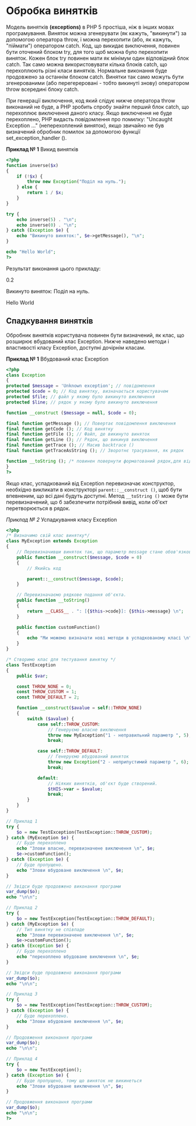 # Обробка винятків


Модель винятків **(exceptions)** в PHP 5 простіша, ніж в інших мовах програмування. Виняток можна згенерувати (як кажуть, "викинути") за допомогою оператора throw, і можна перехопити (або, як кажуть, "піймати") оператором catch. Код, що викидає виключення, повинен бути оточений блоком try, для того щоб можна було перехопити виняток. Кожен блок try повинен мати як мінімум один відповідний блок catch. Так само можна використовувати кілька блоків catch, що перехоплюють різні класи винятків. Нормальне виконання буде продовжено за останнім блоком catch. Винятки так само можуть бути згенерованими (або перегереровані - тобто викинуті знову) оператором throw всередині блоку catch.

При генерації виключення, код який слідує нижче оператора throw виконаний не буде, а PHP зробить спробу знайти перший блок catch, що перехоплює виключення даного класу. Якщо виключення не буде перехоплено, PHP видасть повідомлення про помилку: "Uncaught Exception ..." (неперехоплений виняток), якщо звичайно не був визначений обробник помилок за допомогою функції set_exception_handler ().

**Приклад № 1** Викид винятків


```php
<?php
function inverse($x)
{
    if (!$x) {
        throw new Exception("Поділ на нуль.");
    } else {
        return 1 / $x;
    }
}

try {
    echo inverse(5) . "\n";
    echo inverse(0) . "\n";
} catch (Exception $e) {
    echo "Викинуто виняток:", $e->getMessage(), "\n";
}

echo "Hello World";
?>
```


Результат виконання цього прикладу:

0.2

Викинуто виняток: Поділ на нуль.

Hello World

## Спадкування винятків

Обробник винятків користувача повинен бути визначений, як клас, що розширює вбудований клас Exception. Нижче наведено методи і властивості класу Exception, доступні дочірнім класам.

**Приклад № 1** Вбудований клас Exception


```php
<?php 
class Exception 
{ 
protected $message = 'Unknown exception'; // повідомлення 
protected $code = 0; // Код винятку, визначається користувачем 
protected $file; // файл у якому було викинуто виключення 
protected $line; // рядок у якому було викинуто виключення 

function __construct ($message = null, $code = 0); 

final function getMessage (); // Повертає повідомлення виключення 
final function getCode (); // Код винятку 
final function getFile (); // Файл, де викинуто виняток 
final function getLine (); // Рядок, що викинув виключення 
final function getTrace (); // Масив backtrace () 
final function getTraceAsString (); // Зворотнє трасування, як рядок

function __toString (); /* повинен повернути форматований рядок,для відображення */
}
?>
```


Якщо клас, успадкований від Exception перевизначає конструктор, необхідно викликати в конструкторі `parent::__construct ()`, щоб бути впевненим, що всі дані будуть доступні. Метод `__toString ()` може бути перевизначений, що б забезпечити потрібний вивід, коли об'єкт перетворюється в рядок.

*Приклад № 2* Успадкування класу Exception


```php
<?php
/* Визначимо свій клас винятку*/
class MyException extends Exception
{
    // Перевизначивши виняток так, що параметр message стане обов'язковим
    public function __construct($message, $code = 0)
    {
        // Якийсь код

        parent::__construct($message, $code);
    }

    // Перевизначаємо рядкове подання об'єкта.
    public function __toString()
    {
        return __CLASS__ . ": [{$this->code}]: {$this->message} \n";
    }

    public function customFunction()
    {
        echo "Ми можемо визначати нові методи в успадкованому класі \n";
    }
}

/* Створимо клас для тестування винятку */
class TestException
{
    public $var;

    const THROW_NONE = 0;
    const THROW_CUSTOM = 1;
    const THROW_DEFAULT = 2;

    function __construct($avalue = self::THROW_NONE)
    {
        switch ($avalue) {
            case self::THROW_CUSTOM:
                // Генеруємо власне виключення
                throw new MyException("1 - неправильний параметр ", 5);
                break;

            case self::THROW_DEFAULT:
                // Генеруємо вбудований виняток
                throw new Exception("2 - неприпустимий параметр ", 6);
                break;

            default:
                // Ніяких винятків, об'єкт буде створений.
                $tHIS->var = $avalue;
                break;
        }
    }
}

// Приклад 1
try {
    $o = new TestException(TestException::THROW_CUSTOM);
} catch (MyException $e) {
    // Буде перехоплено
    echo "Злови власне, перевизначене виключення \n", $e;
    $e->customFunction();
} catch (Exception $e) {
    // Буде пропущено.
    echo "Злови вбудоване виключення \n", $e;
}

// Звідси буде продовжено виконання програми
var_dump($o);
echo "\n\n";

// Приклад 2
try {
    $o = new TestException(TestException::THROW_DEFAULT);
} catch (MyException $e) {
    // Тип винятку не співпаде
    echo "Злови перевизначене виключення \n", $e;
    $e->customFunction();
} catch (Exception $e) {
    // Буде перехоплено
    echo "перехоплено вбудоване виключення \n", $e;
}

// Звідси буде продовжено виконання програми
var_dump($o);
echo "\n\n";

// Приклад 3
try {
    $o = new TestException(TestException::THROW_CUSTOM);
} catch (Exception $e) {
    // Буде перехоплено.
    echo "Злови вбудоване виключення \n", $e;
}

// Продовження виконання програми
var_dump($o);
echo "\n\n";

// Приклад 4
try {
    $o = new TestException();
} catch (Exception $e) {
    // Буде пропущено, тому що виняток не викинеться
    echo "Злови вбудоване виключення \n", $e;
}

// Продовження виконання програми
var_dump($o);
echo "\n\n";
?>
```
